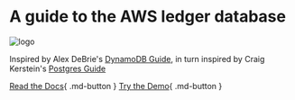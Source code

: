 # A guide to the AWS ledger database

![logo](/assets/QLDB-Guide.svg)

Inspired by Alex DeBrie's [DynamoDB Guide](https://www.dynamodbguide.com/), in turn inspired by Craig Kerstein's [Postgres Guide](http://postgresguide.com/)

[Read the Docs](/guide){ .md-button } [Try the Demo](/demo){ .md-button }
